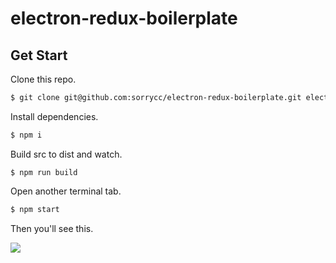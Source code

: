 # electron-redux-boilerplate

## Get Start

Clone this repo.

```bash
$ git clone git@github.com:sorrycc/electron-redux-boilerplate.git electron-app
```

Install dependencies.

```bash
$ npm i
```

Build src to dist and watch.

```
$ npm run build
```

Open another terminal tab.

```bash
$ npm start
```

Then you'll see this.

![](https://os.alipayobjects.com/rmsportal/xuaCyDlfuKrxyuZ.png)
